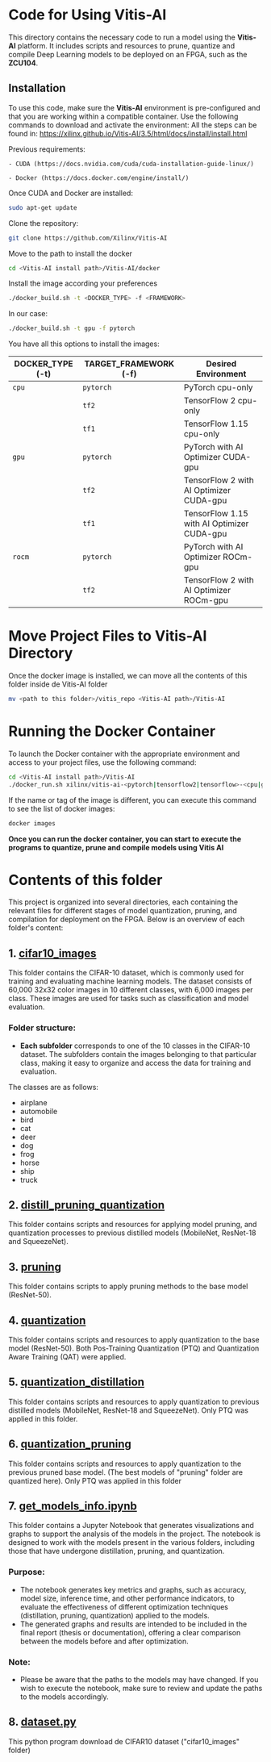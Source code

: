# Code for Using Vitis-AI

This directory contains the necessary code to run a model using the **Vitis-AI** platform. It includes scripts and resources to prune, quantize and compile  Deep Learning models to be deployed on an FPGA, such as the **ZCU104**.

## Installation

To use this code, make sure the **Vitis-AI** environment is pre-configured and that you are working within a compatible container. Use the following commands to download and activate the environment:
All the steps can be found in: https://xilinx.github.io/Vitis-AI/3.5/html/docs/install/install.html

Previous requirements:

    - CUDA (https://docs.nvidia.com/cuda/cuda-installation-guide-linux/)
    
    - Docker (https://docs.docker.com/engine/install/)

Once CUDA and Docker are installed:
```bash
sudo apt-get update

```
Clone the repository:
```bash
git clone https://github.com/Xilinx/Vitis-AI

```
Move to the path to install the docker
```bash
cd <Vitis-AI install path>/Vitis-AI/docker
```
Install the image according your preferences
```bash
./docker_build.sh -t <DOCKER_TYPE> -f <FRAMEWORK>

```
In our case:
```bash
./docker_build.sh -t gpu -f pytorch

```
You have all this options to install the images:

| **DOCKER_TYPE (-t)** | **TARGET_FRAMEWORK (-f)** | **Desired Environment**                      |
|-----------------------|---------------------------|----------------------------------------------|
| `cpu`                | `pytorch`                | PyTorch cpu-only                             |
|                      | `tf2`                    | TensorFlow 2 cpu-only                        |
|                      | `tf1`                    | TensorFlow 1.15 cpu-only                     |
| `gpu`                | `pytorch`                | PyTorch with AI Optimizer CUDA-gpu           |
|                      | `tf2`                    | TensorFlow 2 with AI Optimizer CUDA-gpu      |
|                      | `tf1`                    | TensorFlow 1.15 with AI Optimizer CUDA-gpu   |
| `rocm`               | `pytorch`                | PyTorch with AI Optimizer ROCm-gpu           |
|                      | `tf2`                    | TensorFlow 2 with AI Optimizer ROCm-gpu      |


# Move Project Files to Vitis-AI Directory
Once the docker image is installed, we can move all the contents of this folder inside de Vitis-AI folder 

```bash
mv <path to this folder>/vitis_repo <Vitis-AI path>/Vitis-AI

```
# Running the Docker Container

To launch the Docker container with the appropriate environment and access to your project files, use the following command:

```bash
cd <Vitis-AI install path>/Vitis-AI
./docker_run.sh xilinx/vitis-ai-<pytorch|tensorflow2|tensorflow>-<cpu|gpu|rocm>:latest
```
If the name or tag of the image is different, you can execute this command to see the list of docker images:
```bash
docker images
```

**Once you can run the docker container, you can start to execute the programs to quantize, prune and compile models using Vitis AI**

# Contents of this folder
This project is organized into several directories, each containing the relevant files for different stages of model quantization, pruning, and compilation for deployment on the FPGA. Below is an overview of each folder's content:

## 1. **[cifar10_images](./cifar10_images)**
This folder contains the CIFAR-10 dataset, which is commonly used for training and evaluating machine learning models. The dataset consists of 60,000 32x32 color images in 10 different classes, with 6,000 images per class. These images are used for tasks such as classification and model evaluation. 
### Folder structure:
- **Each subfolder** corresponds to one of the 10 classes in the CIFAR-10 dataset. The subfolders contain the images belonging to that particular class, making it easy to organize and access the data for training and evaluation.

The classes are as follows:
- airplane
- automobile
- bird
- cat
- deer
- dog
- frog
- horse
- ship
- truck

## 2. **[distill_pruning_quantization](./distill_pruning_quantization)**

This folder contains scripts and resources for applying model pruning, and quantization processes to previous distilled models (MobileNet, ResNet-18 and SqueezeNet). 


## 3. **[pruning](./pruning)**

This folder contains scripts to apply pruning methods to the base model (ResNet-50). 

## 4. **[quantization](./quantization)**
This folder contains scripts and resources to apply quantization to the base model (ResNet-50). Both Pos-Training Quantization (PTQ) and Quantization Aware Training (QAT) were applied.

## 5. **[quantization_distillation](./quantization_distillation)**
This folder contains scripts and resources to apply quantization to previous distilled models (MobileNet, ResNet-18 and SqueezeNet). Only PTQ was applied in this folder.

## 6. **[quantization_pruning](./quantization_pruning)**
This folder contains scripts and resources to apply quantization to the previous pruned base model. (The best models of "pruning" folder are quantized here). Only PTQ was applied in this folder

## 7. **[get_models_info.ipynb](./get_models_info.ipynb)**
This folder contains a Jupyter Notebook that generates visualizations and graphs to support the analysis of the models in the project. The notebook is designed to work with the models present in the various folders, including those that have undergone distillation, pruning, and quantization.

### Purpose:
- The notebook generates key metrics and graphs, such as accuracy, model size, inference time, and other performance indicators, to evaluate the effectiveness of different optimization techniques (distillation, pruning, quantization) applied to the models.
- The generated graphs and results are intended to be included in the final report (thesis or documentation), offering a clear comparison between the models before and after optimization.

### Note:
- Please be aware that the paths to the models may have changed. If you wish to execute the notebook, make sure to review and update the paths to the models accordingly.

## 8. **[dataset.py](./dataset.py)**
This python program download de CIFAR10 dataset ("cifar10_images" folder)

